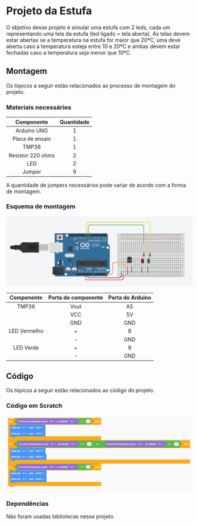 # Projeto da Estufa

O objetivo desse projeto é simular uma estufa com 2 leds, cada um representando uma tela da estufa (led ligado = tela aberta). As telas devem estar abertas se a temperatura na estufa for maior que 20ºC, uma deve aberta caso a temperatura esteja entre 10 e 20ºC e ambas devem estar fechadas caso a temperatura seja menor que 10ºC. 

## Montagem 

Os tópicos a seguir estão relacionados ao processo de montagem do projeto.

### Materiais necessários

|    Componente   | Quantidade |
|:---------------:|:----------:|
|   Arduino UNO   |      1     |
| Placa de ensaio |      1     |
|      TMP36      |      1     |
|Resistor 220 ohms|      2     |
|       LED       |      2     |
|      Jumper     |      9     |

A quantidade de jumpers necessários pode variar de acordo com a forma de montagem.

### Esquema de montagem

![Esquema de montagem da estufa](imagens/esquema-de-montagem.png)

| Componente | Porta do componente | Porta do Arduino |
|:----------:|:-------------------:|:----------------:|
|    TMP36   |         Vout        |        A5        |
|            |         VCC         |        5V        |
|            |         GND         |        GND       |
|LED Vermelho|          +          |         8        |
|            |          -          |        GND       |
| LED Verde  |          +          |         9        |
|            |          -          |        GND       |

## Código 

Os tópicos a seguir estão relacionados ao código do projeto.

### Código em Scratch

![Código em Scratch](imagens/codigo-scratch.png)

### Dependências

Não foram usadas bibliotecas nesse projeto.